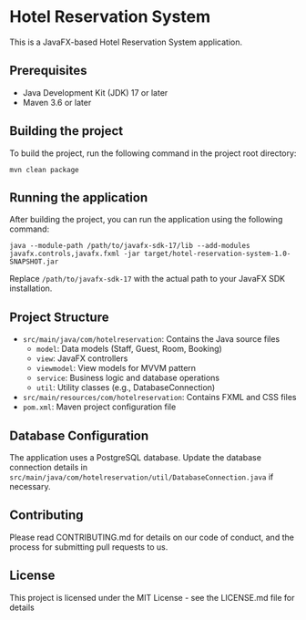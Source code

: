 
# Hotel Reservation System

This is a JavaFX-based Hotel Reservation System application.

## Prerequisites

- Java Development Kit (JDK) 17 or later
- Maven 3.6 or later

## Building the project

To build the project, run the following command in the project root directory:

```
mvn clean package
```

## Running the application

After building the project, you can run the application using the following command:

```
java --module-path /path/to/javafx-sdk-17/lib --add-modules javafx.controls,javafx.fxml -jar target/hotel-reservation-system-1.0-SNAPSHOT.jar
```

Replace `/path/to/javafx-sdk-17` with the actual path to your JavaFX SDK installation.

## Project Structure

- `src/main/java/com/hotelreservation`: Contains the Java source files
  - `model`: Data models (Staff, Guest, Room, Booking)
  - `view`: JavaFX controllers
  - `viewmodel`: View models for MVVM pattern
  - `service`: Business logic and database operations
  - `util`: Utility classes (e.g., DatabaseConnection)
- `src/main/resources/com/hotelreservation`: Contains FXML and CSS files
- `pom.xml`: Maven project configuration file

## Database Configuration

The application uses a PostgreSQL database. Update the database connection details in `src/main/java/com/hotelreservation/util/DatabaseConnection.java` if necessary.

## Contributing

Please read CONTRIBUTING.md for details on our code of conduct, and the process for submitting pull requests to us.

## License

This project is licensed under the MIT License - see the LICENSE.md file for details
